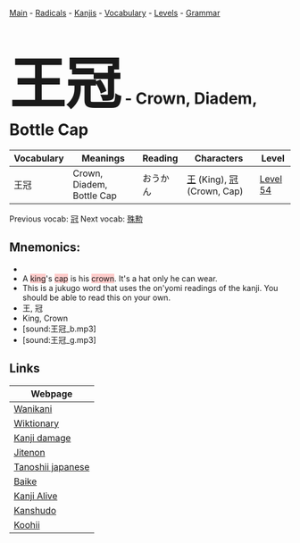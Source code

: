 <style> bigfont {font-size: 100px}</style>
[Main](../README.md) -
[Radicals](../radicals.md) -
[Kanjis](../kanjis.md) -
[Vocabulary](../vocabulary.md) -
[Levels](../levels.md) -
[Grammar](../grammar.md)
# <bigfont> 王冠</bigfont> - Crown, Diadem, Bottle Cap 

| Vocabulary | Meanings | Reading | Characters | Level |
| --- | --- | --- | --- | --- |
| 王冠 | Crown, Diadem, Bottle Cap | おうかん |  [王](../kanjis/王.md) (King), [冠](../kanjis/冠.md) (Crown, Cap) | [Level 54](../levels/wk_level54.md) |

Previous vocab: [冠](冠.md) Next vocab: [殊勲](殊勲.md) 

## Mnemonics:

* 
* A <span style="background-color:#ffcccb"> king</span>'s <span style="background-color:#ffcccb"> cap</span> is his <span style="background-color:#ffcccb"> crown</span>. It's a hat only he can wear.
* This is a jukugo word that uses the on'yomi readings of the kanji. You should be able to read this on your own.
* 王, 冠
* King, Crown
* [sound:王冠_b.mp3]
* [sound:王冠_g.mp3]


## Links 

| Webpage |
| --- |
| [Wanikani          ](https://www.wanikani.com/kanji/王冠) |
| [Wiktionary        ](https://en.wiktionary.org/wiki/王冠) |
| [Kanji damage      ](http://www.kanjidamage.com/kanji/search?utf8=✓&q=王冠) |
| [Jitenon           ](https://jitenon.com/kanji/王冠) |
| [Tanoshii japanese ](https://www.tanoshiijapanese.com/dictionary/kanji.cfm?k=王冠) |
| [Baike             ](https://baike.baidu.com/item/王冠) |
| [Kanji Alive       ](https://app.kanjialive.com/王冠) |
| [Kanshudo          ](https://www.kanshudo.com/searchmn?q=王冠) |
| [Koohii            ](https://kanji.koohii.com/study/kanji/王冠) |
